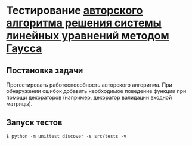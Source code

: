 # Тестирование [авторского алгоритма решения системы линейных уравнений методом Гаусса](https://www.articleshub.net/2023/04/metod-gaussa-python.html)

## Постановка задачи
Протестировать работоспособность авторского алгоритма.
При обнаружении ошибок добавить необходимое поведение функции
при помощи декораторов (например, декоратор валидации входной матрицы).

## Запуск тестов
```commandline
$ python -m unittest discover -s src/tests -v
```

